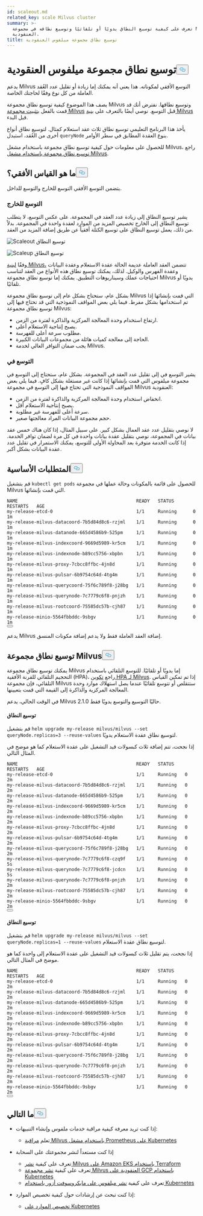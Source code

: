 ```yaml
---
id: scaleout.md
related_key: scale Milvus cluster
summary: >-
  تعرف على كيفية توسيع النطاق يدويًا أو تلقائيًا وتوسيع نطاقه في مجموعة Milvus
  العنقودية.
title: توسيع نطاق مجموعة ميلفوس العنقودية
---
```

<h1 id="Scale-a-Milvus-Cluster" class="common-anchor-header">توسيع نطاق مجموعة ميلفوس العنقودية<button data-href="#Scale-a-Milvus-Cluster" class="anchor-icon" translate="no">
      <svg translate="no"
        aria-hidden="true"
        focusable="false"
        height="20"
        version="1.1"
        viewBox="0 0 16 16"
        width="16"
      >
        <path
          fill="#0092E4"
          fill-rule="evenodd"
          d="M4 9h1v1H4c-1.5 0-3-1.69-3-3.5S2.55 3 4 3h4c1.45 0 3 1.69 3 3.5 0 1.41-.91 2.72-2 3.25V8.59c.58-.45 1-1.27 1-2.09C10 5.22 8.98 4 8 4H4c-.98 0-2 1.22-2 2.5S3 9 4 9zm9-3h-1v1h1c1 0 2 1.22 2 2.5S13.98 12 13 12H9c-.98 0-2-1.22-2-2.5 0-.83.42-1.64 1-2.09V6.25c-1.09.53-2 1.84-2 3.25C6 11.31 7.55 13 9 13h4c1.45 0 3-1.69 3-3.5S14.5 6 13 6z"
        ></path>
      </svg>
    </button></h1><p>يدعم Milvus التوسع الأفقي لمكوناته. هذا يعني أنه يمكنك إما زيادة أو تقليل عدد العُقد العاملة من كل نوع وفقًا لحاجتك الخاصة.</p>
<p>يصف هذا الموضوع كيفية توسيع نطاق مجموعة Milvus وتوسيع نطاقها. نفترض أنك قد قمت بالفعل <a href="/docs/ar/install_cluster-helm.md">بتثبيت مجموعة Milvus</a> قبل التوسع. نوصي أيضًا بالتعرف على <a href="/docs/ar/architecture_overview.md">بنية Milvus</a> قبل البدء.</p>
<p>يأخذ هذا البرنامج التعليمي توسيع نطاق ثلاث عقد استعلام كمثال. لتوسيع نطاق أنواع أخرى من العُقد، استبدل <code translate="no">queryNode</code> بنوع العقدة المطابق في سطر الأوامر.</p>
<div class="alert note">
<p>للحصول على معلومات حول كيفية توسيع نطاق مجموعة باستخدام مشغل Milvus، راجع <a href="https://github.com/zilliztech/milvus-operator/blob/main/docs/administration/scale-a-milvus-cluster.md">توسيع نطاق مجموعة باستخدام مشغل Milvus</a>.</p>
</div>
<h2 id="What-is-horizontal-scaling" class="common-anchor-header">ما هو القياس الأفقي؟<button data-href="#What-is-horizontal-scaling" class="anchor-icon" translate="no">
      <svg translate="no"
        aria-hidden="true"
        focusable="false"
        height="20"
        version="1.1"
        viewBox="0 0 16 16"
        width="16"
      >
        <path
          fill="#0092E4"
          fill-rule="evenodd"
          d="M4 9h1v1H4c-1.5 0-3-1.69-3-3.5S2.55 3 4 3h4c1.45 0 3 1.69 3 3.5 0 1.41-.91 2.72-2 3.25V8.59c.58-.45 1-1.27 1-2.09C10 5.22 8.98 4 8 4H4c-.98 0-2 1.22-2 2.5S3 9 4 9zm9-3h-1v1h1c1 0 2 1.22 2 2.5S13.98 12 13 12H9c-.98 0-2-1.22-2-2.5 0-.83.42-1.64 1-2.09V6.25c-1.09.53-2 1.84-2 3.25C6 11.31 7.55 13 9 13h4c1.45 0 3-1.69 3-3.5S14.5 6 13 6z"
        ></path>
      </svg>
    </button></h2><p>يتضمن التوسع الأفقي التوسع للخارج والتوسع للداخل.</p>
<h3 id="Scaling-out" class="common-anchor-header">التوسع للخارج</h3><p>يشير توسيع النطاق إلى زيادة عدد العقد في المجموعة. على عكس التوسع، لا يتطلب توسيع النطاق إلى الخارج تخصيص المزيد من الموارد لعقدة واحدة في المجموعة. بدلاً من ذلك، يعمل توسيع النطاق على توسيع الكتلة أفقياً عن طريق إضافة المزيد من العقد.</p>
<p>
  
   <span class="img-wrapper"> <img translate="no" src="/docs/v2.5.x/assets/scale_out.jpg" alt="Scaleout" class="doc-image" id="scaleout" />
   </span> <span class="img-wrapper"> <span>توسيع النطاق</span> </span></p>
<p>
  
   <span class="img-wrapper"> <img translate="no" src="/docs/v2.5.x/assets/scale_up.jpg" alt="Scaleup" class="doc-image" id="scaleup" />
   </span> <span class="img-wrapper"> <span>توسيع النطاق</span> </span></p>
<p>وفقًا <a href="/docs/ar/architecture_overview.md">لبنية Milvus،</a> تتضمن العقد العاملة عديمة الحالة عقدة الاستعلام وعقدة البيانات وعقدة الفهرس والوكيل. لذلك، يمكنك توسيع نطاق هذه الأنواع من العقد لتناسب احتياجات عملك وسيناريوهات التطبيق. يمكنك إما توسيع نطاق مجموعة Milvus يدويًا أو تلقائيًا.</p>
<p>بشكل عام، ستحتاج بشكل عام إلى توسيع نطاق مجموعة Milvus التي قمت بإنشائها إذا تم استخدامها بشكل مفرط. فيما يلي بعض المواقف النموذجية التي قد تحتاج فيها إلى توسيع نطاق مجموعة Milvus:</p>
<ul>
<li>ارتفاع استخدام وحدة المعالجة المركزية والذاكرة لفترة من الزمن.</li>
<li>يصبح إنتاجية الاستعلام أعلى.</li>
<li>مطلوب سرعة أعلى للفهرسة.</li>
<li>الحاجة إلى معالجة كميات هائلة من مجموعات البيانات الكبيرة.</li>
<li>يجب ضمان التوافر العالي لخدمة Milvus.</li>
</ul>
<h3 id="Scaling-in" class="common-anchor-header">التوسع في</h3><p>يشير التوسع في إلى تقليل عدد العقد في المجموعة. بشكل عام، ستحتاج إلى التوسع في مجموعة ميلفوس التي قمت بإنشائها إذا كانت غير مستغلة بشكل كافٍ. فيما يلي بعض المواقف النموذجية التي تحتاج فيها إلى التوسع في مجموعة Milvus العنقودية:</p>
<ul>
<li>انخفاض استخدام وحدة المعالجة المركزية والذاكرة لفترة من الزمن.</li>
<li>يصبح إنتاجية الاستعلام أقل.</li>
<li>سرعة أعلى للفهرسة غير مطلوبة.</li>
<li>حجم مجموعة البيانات المراد معالجتها صغير.</li>
</ul>
<div class="alert note">
لا نوصي بتقليل عدد عقد العمال بشكل كبير. على سبيل المثال، إذا كان هناك خمس عقد بيانات في المجموعة، نوصي بتقليل عقدة بيانات واحدة في كل مرة لضمان توافر الخدمة. إذا كانت الخدمة متوفرة بعد المحاولة الأولى للتوسع، يمكنك الاستمرار في تقليل عدد عقدة البيانات بشكل أكبر.</div>
<h2 id="Prerequisites" class="common-anchor-header">المتطلبات الأساسية<button data-href="#Prerequisites" class="anchor-icon" translate="no">
      <svg translate="no"
        aria-hidden="true"
        focusable="false"
        height="20"
        version="1.1"
        viewBox="0 0 16 16"
        width="16"
      >
        <path
          fill="#0092E4"
          fill-rule="evenodd"
          d="M4 9h1v1H4c-1.5 0-3-1.69-3-3.5S2.55 3 4 3h4c1.45 0 3 1.69 3 3.5 0 1.41-.91 2.72-2 3.25V8.59c.58-.45 1-1.27 1-2.09C10 5.22 8.98 4 8 4H4c-.98 0-2 1.22-2 2.5S3 9 4 9zm9-3h-1v1h1c1 0 2 1.22 2 2.5S13.98 12 13 12H9c-.98 0-2-1.22-2-2.5 0-.83.42-1.64 1-2.09V6.25c-1.09.53-2 1.84-2 3.25C6 11.31 7.55 13 9 13h4c1.45 0 3-1.69 3-3.5S14.5 6 13 6z"
        ></path>
      </svg>
    </button></h2><p>قم بتشغيل <code translate="no">kubectl get pods</code> للحصول على قائمة بالمكونات وحالة عملها في مجموعة Milvus التي قمت بإنشائها.</p>
<pre><code translate="no">NAME                                            READY   STATUS       RESTARTS   AGE
my-release-etcd-0                               1/1     Running      0          1m
my-release-milvus-datacoord-7b5d84d8c6-rzjml    1/1     Running      0          1m
my-release-milvus-datanode-665d4586b9-525pm     1/1     Running      0          1m
my-release-milvus-indexcoord-9669d5989-kr5cm    1/1     Running      0          1m
my-release-milvus-indexnode-b89cc5756-xbpbn     1/1     Running      0          1m
my-release-milvus-proxy-7cbcc8ffbc-4jn8d        1/1     Running      0          1m
my-release-milvus-pulsar-6b9754c64d-4tg4m       1/1     Running      0          1m
my-release-milvus-querycoord-75f6c789f8-j28bg   1/1     Running      0          1m
my-release-milvus-querynode-7c7779c6f8-pnjzh    1/1     Running      0          1m
my-release-milvus-rootcoord-75585dc57b-cjh87    1/1     Running      0          1m
my-release-minio-5564fbbddc-9sbgv               1/1     Running      0          1m 
<button class="copy-code-btn"></button></code></pre>
<div class="alert note">
يدعم Milvus إضافة العقد العاملة فقط ولا يدعم إضافة مكونات المنسق.</div>
<h2 id="Scale-a-Milvus-cluster" class="common-anchor-header">توسيع نطاق مجموعة Milvus<button data-href="#Scale-a-Milvus-cluster" class="anchor-icon" translate="no">
      <svg translate="no"
        aria-hidden="true"
        focusable="false"
        height="20"
        version="1.1"
        viewBox="0 0 16 16"
        width="16"
      >
        <path
          fill="#0092E4"
          fill-rule="evenodd"
          d="M4 9h1v1H4c-1.5 0-3-1.69-3-3.5S2.55 3 4 3h4c1.45 0 3 1.69 3 3.5 0 1.41-.91 2.72-2 3.25V8.59c.58-.45 1-1.27 1-2.09C10 5.22 8.98 4 8 4H4c-.98 0-2 1.22-2 2.5S3 9 4 9zm9-3h-1v1h1c1 0 2 1.22 2 2.5S13.98 12 13 12H9c-.98 0-2-1.22-2-2.5 0-.83.42-1.64 1-2.09V6.25c-1.09.53-2 1.84-2 3.25C6 11.31 7.55 13 9 13h4c1.45 0 3-1.69 3-3.5S14.5 6 13 6z"
        ></path>
      </svg>
    </button></h2><p>يمكنك توسيع نطاق مجموعة Milvus إما يدويًا أو تلقائيًا. للتوسع التلقائي باستخدام التحجيم التلقائي للقرنة الأفقية (HPA)، راجع <a href="/docs/ar/hpa.md">تكوين HPA لـ Milvus</a>. إذا تم تمكين القياس التلقائي، فإن مجموعة Milvus ستتقلص أو تتوسع تلقائيًا عندما يصل استهلاك موارد وحدة المعالجة المركزية والذاكرة إلى القيمة التي قمت بتعيينها.</p>
<p>في الوقت الحالي، يدعم Milvus 2.1.0 حاليًا التوسيع والتوسع يدويًا فقط.</p>
<h4 id="Scaling-out" class="common-anchor-header">توسيع النطاق</h4><p>قم بتشغيل <code translate="no">helm upgrade my-release milvus/milvus --set queryNode.replicas=3 --reuse-values</code> لتوسيع نطاق عقدة الاستعلام يدويًا.</p>
<p>إذا نجحت، تتم إضافة ثلاث كبسولات قيد التشغيل على عقدة الاستعلام كما هو موضح في المثال التالي.</p>
<pre><code translate="no">NAME                                            READY   STATUS    RESTARTS   AGE
my-release-etcd-0                               1/1     Running   0          2m
my-release-milvus-datacoord-7b5d84d8c6-rzjml    1/1     Running   0          2m
my-release-milvus-datanode-665d4586b9-525pm     1/1     Running   0          2m
my-release-milvus-indexcoord-9669d5989-kr5cm    1/1     Running   0          2m
my-release-milvus-indexnode-b89cc5756-xbpbn     1/1     Running   0          2m
my-release-milvus-proxy-7cbcc8ffbc-4jn8d        1/1     Running   0          2m
my-release-milvus-pulsar-6b9754c64d-4tg4m       1/1     Running   0          2m
my-release-milvus-querycoord-75f6c789f8-j28bg   1/1     Running   0          2m
my-release-milvus-querynode-7c7779c6f8-czq9f    1/1     Running   0          5s
my-release-milvus-querynode-7c7779c6f8-jcdcn    1/1     Running   0          5s
my-release-milvus-querynode-7c7779c6f8-pnjzh    1/1     Running   0          2m
my-release-milvus-rootcoord-75585dc57b-cjh87    1/1     Running   0          2m
my-release-minio-5564fbbddc-9sbgv               1/1     Running   0          2m
<button class="copy-code-btn"></button></code></pre>
<h4 id="Scaling-in" class="common-anchor-header">توسيع النطاق</h4><p>قم بتشغيل <code translate="no">helm upgrade my-release milvus/milvus --set queryNode.replicas=1 --reuse-values</code> لتوسيع نطاق عقدة الاستعلام.</p>
<p>إذا نجحت، يتم تقليل ثلاث كبسولات قيد التشغيل على عقدة الاستعلام إلى واحدة كما هو موضح في المثال التالي.</p>
<pre><code translate="no">NAME                                            READY   STATUS    RESTARTS   AGE
my-release-etcd-0                               1/1     Running   0          2m
my-release-milvus-datacoord-7b5d84d8c6-rzjml    1/1     Running   0          2m
my-release-milvus-datanode-665d4586b9-525pm     1/1     Running   0          2m
my-release-milvus-indexcoord-9669d5989-kr5cm    1/1     Running   0          2m
my-release-milvus-indexnode-b89cc5756-xbpbn     1/1     Running   0          2m
my-release-milvus-proxy-7cbcc8ffbc-4jn8d        1/1     Running   0          2m
my-release-milvus-pulsar-6b9754c64d-4tg4m       1/1     Running   0          2m
my-release-milvus-querycoord-75f6c789f8-j28bg   1/1     Running   0          2m
my-release-milvus-querynode-7c7779c6f8-pnjzh    1/1     Running   0          2m
my-release-milvus-rootcoord-75585dc57b-cjh87    1/1     Running   0          2m
my-release-minio-5564fbbddc-9sbgv               1/1     Running   0          2m
<button class="copy-code-btn"></button></code></pre>
<h2 id="Whats-next" class="common-anchor-header">ما التالي<button data-href="#Whats-next" class="anchor-icon" translate="no">
      <svg translate="no"
        aria-hidden="true"
        focusable="false"
        height="20"
        version="1.1"
        viewBox="0 0 16 16"
        width="16"
      >
        <path
          fill="#0092E4"
          fill-rule="evenodd"
          d="M4 9h1v1H4c-1.5 0-3-1.69-3-3.5S2.55 3 4 3h4c1.45 0 3 1.69 3 3.5 0 1.41-.91 2.72-2 3.25V8.59c.58-.45 1-1.27 1-2.09C10 5.22 8.98 4 8 4H4c-.98 0-2 1.22-2 2.5S3 9 4 9zm9-3h-1v1h1c1 0 2 1.22 2 2.5S13.98 12 13 12H9c-.98 0-2-1.22-2-2.5 0-.83.42-1.64 1-2.09V6.25c-1.09.53-2 1.84-2 3.25C6 11.31 7.55 13 9 13h4c1.45 0 3-1.69 3-3.5S14.5 6 13 6z"
        ></path>
      </svg>
    </button></h2><ul>
<li><p>إذا كنت تريد معرفة كيفية مراقبة خدمات ملفوس وإنشاء التنبيهات:</p>
<ul>
<li>تعلم <a href="/docs/ar/monitor.md">مراقبة Milvus باستخدام مشغل Prometheus على Kubernetes</a></li>
</ul></li>
<li><p>إذا كنت مستعداً لنشر مجموعتك على السحابة</p>
<ul>
<li>تعرف على كيفية <a href="/docs/ar/eks.md">نشر Milvus على Amazon EKS باستخدام Terraform</a></li>
<li>تعرف على كيفية <a href="/docs/ar/gcp.md">نشر مجموعة Milvus العنقودية على GCP باستخدام Kubernetes</a></li>
<li>تعرف على كيفية <a href="/docs/ar/azure.md">نشر ميلفوس على مايكروسوفت أزور باستخدام Kubernetes</a></li>
</ul></li>
<li><p>إذا كنت تبحث عن إرشادات حول كيفية تخصيص الموارد:</p>
<ul>
<li><a href="/docs/ar/allocate.md#standalone">تخصيص الموارد على Kubernetes</a></li>
</ul></li>
</ul>
